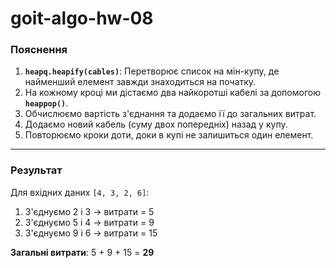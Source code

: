 # goit-algo-hw-08


### Пояснення
1. **`heapq.heapify(cables)`**: Перетворює список на мін-купу, де найменший елемент завжди знаходиться на початку.
2. На кожному кроці ми дістаємо два найкоротші кабелі за допомогою **`heappop()`**.
3. Обчислюємо вартість з'єднання та додаємо її до загальних витрат.
4. Додаємо новий кабель (суму двох попередніх) назад у купу.
5. Повторюємо кроки доти, доки в купі не залишиться один елемент.

---

### Результат
Для вхідних даних `[4, 3, 2, 6]`:

1. З'єднуємо 2 і 3 → витрати = 5
2. З'єднуємо 5 і 4 → витрати = 9
3. З'єднуємо 9 і 6 → витрати = 15

**Загальні витрати**: 5 + 9 + 15 = **29**

